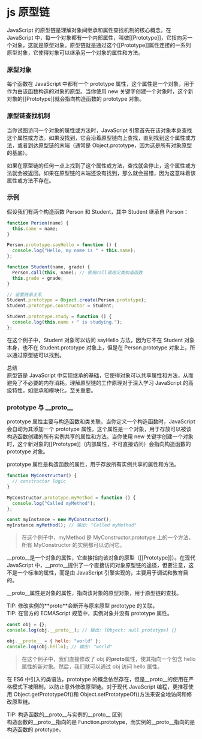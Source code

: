 # js 原型链

JavaScript 的原型链是理解对象间继承和属性查找机制的核心概念。在 JavaScript 中，每一个对象都有一个内部属性，叫做[[Prototype]]，它指向另一个对象，这就是原型对象。原型链就是通过这个[[Prototype]]属性连接的一系列原型对象，它使得对象可以继承另一个对象的属性和方法。

### 原型对象

每个函数在 JavaScript 中都有一个 prototype 属性，这个属性是一个对象，用于作为由该函数构造的对象的原型。当你使用 new 关键字创建一个对象时，这个新对象的[[Prototype]]就会指向构造函数的 prototype 对象。

### 原型链查找机制

当你试图访问一个对象的属性或方法时，JavaScript 引擎首先在该对象本身查找这个属性或方法。如果没找到，它会沿着原型链向上查找，直到找到这个属性或方法，或者到达原型链的末端（通常是 Object.prototype，因为这是所有对象原型的基底）。

如果在原型链的任何一点上找到了这个属性或方法，查找就会停止，这个属性或方法就会被返回。如果在原型链的末端还没有找到，那么就会报错，因为这意味着该属性或方法不存在。

### 示例

假设我们有两个构造函数 Person 和 Student，其中 Student 继承自 Person：

```js
function Person(name) {
  this.name = name;
}

Person.prototype.sayHello = function () {
  console.log("Hello, my name is " + this.name);
};

function Student(name, grade) {
  Person.call(this, name); // 使用call调用父类构造函数
  this.grade = grade;
}

// 设置继承关系
Student.prototype = Object.create(Person.prototype);
Student.prototype.constructor = Student;

Student.prototype.study = function () {
  console.log(this.name + " is studying.");
};
```

在这个例子中，Student 对象可以访问 sayHello 方法，因为它不在 Student 对象本身，也不在 Student.prototype 对象上，但是在 Person.prototype 对象上，所以通过原型链可以找到。

<bqe>
<errb>总结</errb><br/>
原型链是 JavaScript 中实现继承的基础，它使得对象可以共享属性和方法，从而避免了不必要的内存消耗。理解原型链的工作原理对于深入学习 JavaScript 的高级特性，如继承和模块化，至关重要。
</bqe>

### prototype 与 \_\_proto\_\_

<sucb>prototype</sucb> 属性主要与构造函数和类关联。当你定义一个<err>构造函数</err>时，JavaScript 会自动为其添加一个 prototype 属性，这个属性是一个对象，用于存放可以被该构造函数创建的所有实例共享的属性和方法。当你使用 new 关键字创建一个对象时，这个新对象的[[Prototype]]（内部属性，不可直接访问）会指向构造函数的 prototype 对象。

prototype 属性是构造函数的属性，用于存放所有实例共享的属性和方法。

```js
function MyConstructor() {
  // constructor logic
}

MyConstructor.prototype.myMethod = function () {
  console.log("Called myMethod");
};

const myInstance = new MyConstructor();
myInstance.myMethod(); // 输出: "Called myMethod"
```

> 在这个例子中，myMethod 是 MyConstructor.prototype 上的一个方法，所有 MyConstructor 的实例都可以访问它。

<sucb>\_\_proto\_\_</sucb>是一个<err>对象的属性</err>，它直接指向该对象的原型（[[Prototype]]）。在现代 JavaScript 中，\_\_proto\_\_提供了一个直接访问对象原型链的途径，但要注意，这不是一个标准的属性，而是由 JavaScript 引擎实现的，主要用于调试和教育目的。

\_\_proto\_\_属性是对象的属性，指向该对象的原型对象，用于原型链的查找。

<bqe>
TIP: 修改实例的**proto**会断开与原来原型 prototype 的关联。<br/>
TIP: 在官方的 ECMAScript 规范中，实例对象并没有 prototype 属性。
</bqe>

```js
const obj = {};
console.log(obj.__proto__); // 输出: [Object: null prototype] {}

obj.__proto__ = { hello: "world" };
console.log(obj.hello); // 输出: "world"
```

> 在这个例子中，我们直接修改了 obj 的**proto**属性，使其指向一个包含 hello 属性的新对象。然后，我们就可以通过 obj 访问 hello 属性。

在 ES6 中引入的类语法，prototype 的概念依然存在，但是\_\_proto\_\_的使用在严格模式下被限制，以防止意外修改原型链。对于现代 JavaScript 编程，更推荐使用 <warn>Object.getPrototypeOf()</warn>和 <warn>Object.setPrototypeOf()</warn>方法来安全地访问和修改原型链。

<bqe>
TIP: 构造函数的__proto__与实例的__proto__ 区别<br/>
构造函数的__proto__指向的是 Function.prototype，而实例的__proto__指向的是构造函数的 prototype。
</bqe>
